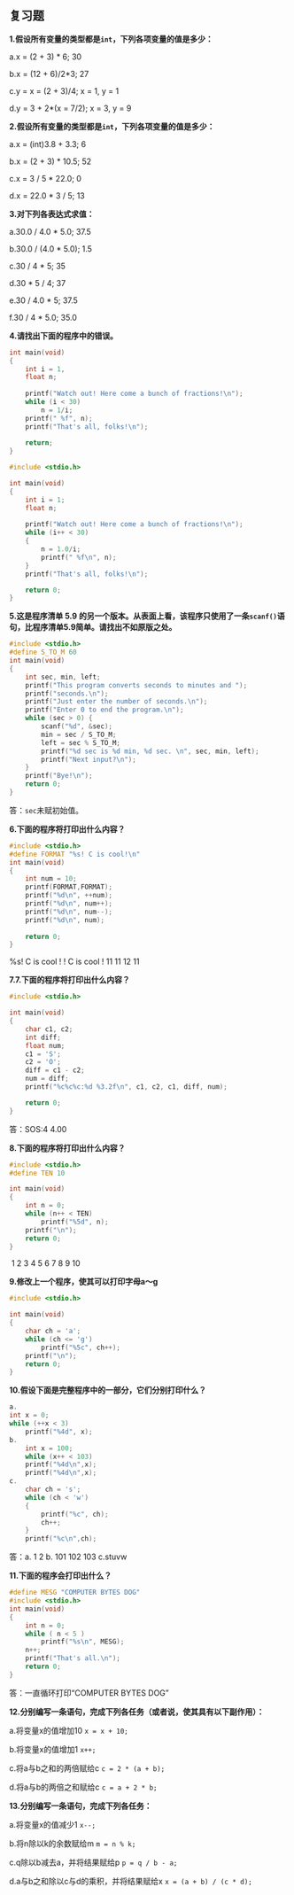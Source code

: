 ## 复习题

**1.假设所有变量的类型都是`int`，下列各项变量的值是多少：**

a.x = (2 + 3) * 6;	30

b.x = (12 + 6)/2*3;	27

c.y = x = (2 + 3)/4;	x = 1, y = 1	

d.y = 3 + 2*(x = 7/2);	x = 3, y = 9

**2.假设所有变量的类型都是`int`，下列各项变量的值是多少：**

a.x = (int)3.8 + 3.3;	6

b.x = (2 + 3) * 10.5;	52

c.x = 3 / 5 * 22.0;	0

d.x = 22.0 * 3 / 5;	13

**3.对下列各表达式求值：**

a.30.0 / 4.0 * 5.0;	37.5

b.30.0 / (4.0 * 5.0);	1.5

c.30 / 4 * 5;		35

d.30 * 5 / 4;		37

e.30 / 4.0 * 5;		37.5

f.30 / 4 * 5.0;		35.0

**4.请找出下面的程序中的错误。**
```C
int main(void)
{
	int i = 1,
	float n;
	
	printf("Watch out! Here come a bunch of fractions!\n");
	while (i < 30)
		n = 1/i;
	printf(" %f", n);
	printf("That's all, folks!\n");
	
	return;
}
```
```C
#include <stdio.h>

int main(void)
{
	int i = 1;
	float n;
	
	printf("Watch out! Here come a bunch of fractions!\n");
	while (i++ < 30)
	{
		n = 1.0/i;
		printf(" %f\n", n);
	}
	printf("That's all, folks!\n");

	return 0;
}
```

**5.这是程序清单 5.9 的另一个版本。从表面上看，该程序只使用了一条`scanf()`语句，比程序清单5.9简单。请找出不如原版之处。**
```C
#include <stdio.h>
#define S_TO_M 60
int main(void)
{
	int sec, min, left;
	printf("This program converts seconds to minutes and ");
	printf("seconds.\n");
	printf("Just enter the number of seconds.\n");
	printf("Enter 0 to end the program.\n");
	while (sec > 0) {
		scanf("%d", &sec);
		min = sec / S_TO_M;
		left = sec % S_TO_M;
		printf("%d sec is %d min, %d sec. \n", sec, min, left);
		printf("Next input?\n");
	}
	printf("Bye!\n");
	return 0;
}
```
答：`sec`未赋初始值。

**6.下面的程序将打印出什么内容？**
```C
#include <stdio.h>
#define FORMAT "%s! C is cool!\n"
int main(void)
{
	int num = 10;
	printf(FORMAT,FORMAT);
	printf("%d\n", ++num);
	printf("%d\n", num++);
	printf("%d\n", num--);
	printf("%d\n", num);
	
	return 0;
}
```
%s! C is cool !
! C is cool !
11
11
12
11

**7.7.下面的程序将打印出什么内容？**
```C
#include <stdio.h>

int main(void)
{
	char c1, c2;
	int diff;
	float num;
	c1 = 'S';
	c2 = 'O';
	diff = c1 - c2;
	num = diff;
	printf("%c%c%c:%d %3.2f\n", c1, c2, c1, diff, num);

	return 0;
}
```
答：SOS:4 4.00

**8.下面的程序将打印出什么内容？**
```C
#include <stdio.h>
#define TEN 10

int main(void)
{
	int n = 0;
	while (n++ < TEN)
		printf("%5d", n);
	printf("\n");
	return 0;
}
```
​       1    2    3    4    5    6    7    8    9    10

**9.修改上一个程序，使其可以打印字母a～g**
```C
#include <stdio.h>

int main(void)
{
	char ch = 'a';
	while (ch <= 'g')
		printf("%5c", ch++);
	printf("\n");
	return 0;
}
```

**10.假设下面是完整程序中的一部分，它们分别打印什么？**

```C
a.
int x = 0;
while (++x < 3)
	printf("%4d", x);
b.
	int x = 100;
	while (x++ < 103)
	printf("%4d\n",x);
	printf("%4d\n",x);
c.
	char ch = 's';
	while (ch < 'w')
	{	
		printf("%c", ch);
		ch++;
	}
	printf("%c\n",ch);
```
答：a.   1   2
b. 101
   102
   103
c.stuvw

**11.下面的程序会打印出什么？**
```C
#define MESG "COMPUTER BYTES DOG"
#include <stdio.h>
int main(void)
{
	int n = 0;
	while ( n < 5 )
		printf("%s\n", MESG);
	n++;
	printf("That's all.\n");
	return 0;
}
```
答：一直循环打印“COMPUTER BYTES DOG”

**12.分别编写一条语句，完成下列各任务（或者说，使其具有以下副作用）：**

a.将变量x的值增加10	`x = x + 10;`

b.将变量x的值增加1	`x++;`

c.将a与b之和的两倍赋给c	`c = 2 * (a + b);`

d.将a与b的两倍之和赋给c	`c = a + 2 * b;`

**13.分别编写一条语句，完成下列各任务：**

a.将变量x的值减少1		`x--;`

b.将n除以k的余数赋给m		`m = n % k;`

c.q除以b减去a，并将结果赋给p	`p = q / b - a;`

d.a与b之和除以c与d的乘积，并将结果赋给x	`x = (a + b) / (c * d);`

